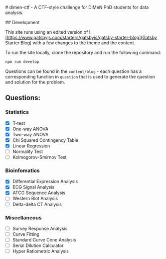 # dimen-ctf - A CTF-style challenge for DiMeN PhD students for data analysis.

## Development

This site runs using an edited version of ![https://www.gatsbyjs.com/starters/gatsbyjs/gatsby-starter-blog](Gatsby Starter Blog) with a few changes to the theme and the content.

To run the site locally, clone the repository and run the following command:

```bash
npm run develop
```

Questions can be found in the `content/blog` - each question has a corresponding function in `question` that is used to generate the question and solution for the problem.

## Questions:

### Statistics

- [x] T-test
- [x] One-way ANOVA
- [x] Two-way ANOVA
- [x] Chi Squared Contingency Table
- [x] Linear Regression
- [ ] Normality Test
- [ ] Kolmogorov-Smirnov Test

### Bioinfomatics

- [x] Differential Expression Analysis
- [x] ECG Signal Analysis
- [x] ATCG Sequence Analysis
- [ ] Western Blot Analysis
- [ ] Delta-delta CT Analysis

### Miscellaneous

- [ ] Survey Response Analysis
- [ ] Curve Fitting
- [ ] Standard Curve Cone Analysis
- [ ] Serial Dilution Calculator
- [ ] Hyper Ratiometric Analysis
